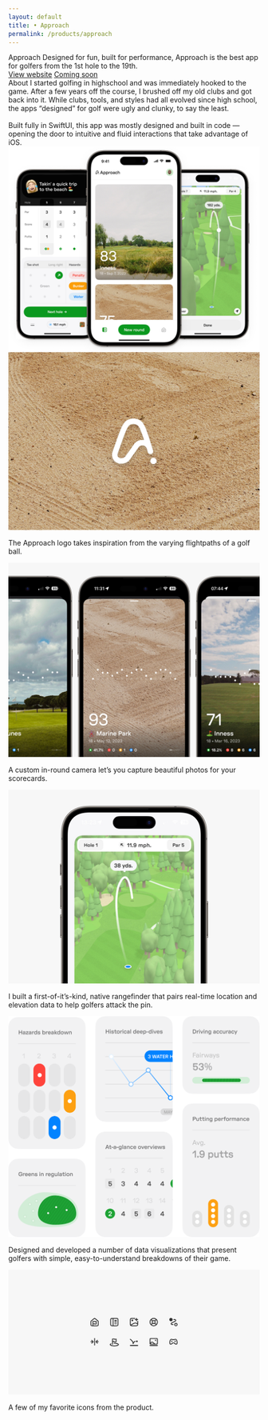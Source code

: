 ```yaml
---
layout: default 
title: • Approach
permalink: /products/approach
---
```


<section id="header-approach" class="page-header color-approach">
    <div class="row nav-row">
    <div class="text-section">
        <span class="title white">Approach</span>
        <span class="subtitle white">Designed for fun, built for performance, Approach is the best app for golfers from the 1st hole to the 19th.</span>
    </div>
    <div class="button-section">
        <a class="button-link secondary" href="https://approachgolf.co">View website</a>
        <a class="button-link primary color-approach" href="#">Coming soon</a>
    </div>
    </div>
</section>
<section>
    <div class="row">
    <span class="title">About</span>
    <span class="subtitle">I started golfing in highschool and was immediately hooked to the game. After a few years off the course, I brushed off my old clubs and got back into it. While clubs, tools, and styles had all evolved since high school, the apps “designed” for golf were ugly and clunky, to say the least.
        <br><br>
        Built fully in SwiftUI, this app was mostly designed and built in code — opening the door to intuitive and fluid interactions that take advantage of iOS.</span>
    </div>
</section>
<section>
    <img src="/img/products/approach/01.png"> 
</section>
<section>
    <img src="/img/products/approach/02@2x.jpg">
    <p class="caption">The Approach logo takes inspiration from the varying flightpaths of a golf ball.</p>
</section>
<section>
    <img src="/img/products/approach/03@2x.jpg">
    <p class="caption">A custom in-round camera let’s you capture beautiful photos for your scorecards.</p>
</section>	
<section>
    <img src="/img/products/approach/04@2x.jpg">
    <p class="caption">I built a first-of-it’s-kind, native rangefinder that pairs real-time location and elevation data to help golfers attack the pin.</p>	
</section>
<section>
    <img src="/img/products/approach/05@2x.png">
    <p class="caption">Designed and developed a number of data visualizations that present golfers with simple, easy-to-understand breakdowns of their game.</p>
</section>
<section>
    <img src="/img/products/approach/06@2x.jpg">
    <p class="caption">A few of my favorite icons from the product.</p>
</section>